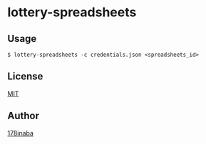 # lottery-spreadsheets

## Usage

```
$ lottery-spreadsheets -c credentials.json <spreadsheets_id>
```

## License

[MIT](LICENSE)

## Author

[178inaba](https://github.com/178inaba)
